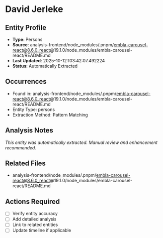 # David Jerleke

## Entity Profile
- **Type**: Persons
- **Source**: analysis-frontend/node_modules/.pnpm/embla-carousel-react@8.6.0_react@19.1.0/node_modules/embla-carousel-react/README.md
- **Last Updated**: 2025-10-12T03:42:07.492224
- **Status**: Automatically Extracted

## Occurrences
- Found in: analysis-frontend/node_modules/.pnpm/embla-carousel-react@8.6.0_react@19.1.0/node_modules/embla-carousel-react/README.md
- Entity Type: persons
- Extraction Method: Pattern Matching

## Analysis Notes
*This entity was automatically extracted. Manual review and enhancement recommended.*

## Related Files
- analysis-frontend/node_modules/.pnpm/embla-carousel-react@8.6.0_react@19.1.0/node_modules/embla-carousel-react/README.md

## Actions Required
- [ ] Verify entity accuracy
- [ ] Add detailed analysis
- [ ] Link to related entities
- [ ] Update timeline if applicable
